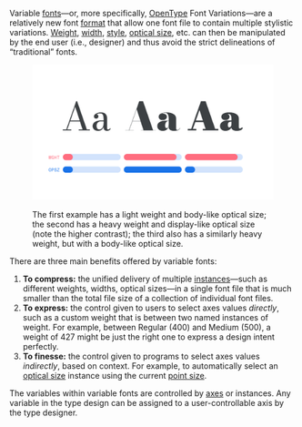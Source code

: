 
Variable [fonts](/glossary/font)—or, more specifically, [OpenType](/glossary/open_type) Font Variations—are a relatively new font [format](/glossary/font_format) that allow one font file to contain multiple stylistic variations. [Weight](/glossary/weight), [width](/glossary/width), [style](/glossary/style), [optical size](/glossary/optical_sizes), etc. can then be manipulated by the end user (i.e., designer) and thus avoid the strict delineations of “traditional” fonts.

<figure>

![Three different examples of “Aa”, each with a their variable axes adjusted. The first has a light weight and body-like optical size; the second has a heavy weight and display-like optical size (with a higher stroke contrast); the third also has a similarly heavy weight, but with a body-like optical size.](images/thumbnail.svg)
<figcaption>The first example has a light weight and body-like optical size; the second has a heavy weight and display-like optical size (note the higher contrast); the third also has a similarly heavy weight, but with a body-like optical size.</figcaption>

</figure>

There are three main benefits offered by variable fonts:

1. **To compress:** the unified delivery of multiple [instances](/glossary/instance)—such as different weights, widths, optical sizes—in a single font file that is much smaller than the total file size of a collection of individual font files.
2. **To express:** the control given to users to select axes values _directly_, such as a custom weight that is between two named instances of weight. For example, between Regular (400) and Medium (500), a weight of 427 might be just the right one to express a design intent perfectly.
3. **To finesse:** the control given to programs to select axes values _indirectly_, based on context. For example, to automatically select an [optical size](/glossary/optical_sizes) instance using the current [point size](/glossary/point_size).

The variables within variable fonts are controlled by [axes](/glossary/axis_in_variable_fonts) or instances. Any variable in the type design can be assigned to a user-controllable axis by the type designer.
